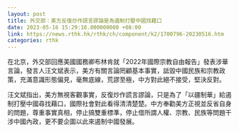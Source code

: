 ```yaml
---
layout: post
title: 外交部：美方反復炒作謊言謬論是為遏制打壓中國找藉口
date: 2023-05-16 15:29:16.000000000 +08:00
link: https://news.rthk.hk/rthk/ch/component/k2/1700796-20230516.htm
categories: rthk
---
```


在北京，外交部回應美國國務卿布林肯就「2022年國際宗教自由報告」發表涉華言論，發言人汪文斌表示，美方有關言論罔顧基本事實，詆毀中國民族和宗教政策，充滿意識形態偏見，毫無底線，荒謬至極，中方對此絕不接受，堅決反對。

汪文斌指出，美方無視客觀事實，反復炒作謊言謬論，只是為了「以疆制華」給遏制打壓中國尋找藉口，國際社會對此看得清清楚楚。中方奉勸美方正視並反省自身的問題，尊重事實真相，停止搞雙重標準，停止借所謂人權、宗教、民族等問題干涉中國內政，更不要企圖以此來遏制中國發展。

